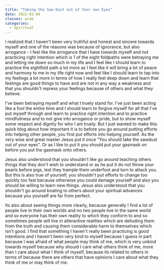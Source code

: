 ```yaml
---
title: "Taking the Saw Dust out of Your own Eyes"
date: 2022-01-04
classes: wide
categories:
  - Spiritual 
---
```


I realized that I haven't been very truthful and honest and sincere towards myself and one of the reasons was because of ignorance, but also arrogance - I feel like the arrogance that I have towards myself and not practicing right intention which is 1 of the eight foldpaths were betraying me and letting me down so much in my life and I feel like I should learn to practice the eightfold path a lot more as I feel like it will bring a lot of peace and harmony to me in my life right now and feel like I should learn to tap into my feelings a lot more in terms of how I really feel deep down and learn that feelings are good things to have and are not in any way a weakness and that you shouldn't repress your feelings because of others and what they believe.

I've been betraying myself and what I truely stand for. I've just been acting like a fool the entire time and I should learn to forgive myself for all that I've put myself through and learn to practice right intention and to practice mindfullness and to not give into arrogance or pride, but to show myself some respect and dignity for who I am truely. But I just wanted to make this quick blog about how important it is to before you go around putting efforts into helping other people, you first put efforts into helping yourself. As the very wise and great master Jesus put it once "You should take the sawdust out of your eyes". Or as I like to put it you should put your gasmask on before you put the gasmask onto others.

Jesus also understood that you shouldn't like go around teaching others things that they don't wish to understand or as he put it do not throw your pearls before pigs, lest they trample them underfoot and turn to attack you. But this is also true of yourself, you shouldn't put efforts to change too quickly too fast because otherwise you could damage yourself and also you should be willing to learn new things. Jesus also understood that you shouldn't go around boating to others about your spiritual advances because you yourself are far from perfect. 

Its also about seeing things more clearly, because generally I find a lot of people live in their own worlds and no two people live in the same world and so everyone has their own reality to which they conform to and so sometimes people will live in alterantive realities which are delluding them from the truth and causing them considerable harm to themselves which isn't good. I find that something I haven't really been practicing is good intentions and I haven't been very kind to myself because I guess in part because I was afraid of what people may think of me, which is very unkind towards myself because why should I care what others think of me, more than I care about what I think of myself, because its related to others in terms of because there are others that have opinions I care about what they think of me or may think of me.
 
